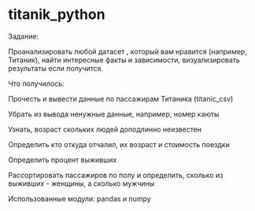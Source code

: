# titanik_python
Задание:

Проанализировать любой датасет , который вам нравится (например, Титаник), найти интересные факты и зависимости, визуализировать результаты если получится.

Что получилось:

Прочесть и вывести данные по пассажирам Титаника (titanic_csv)

Убрать из вывода ненужные данные, например, номер каюты

Узнать, возраст скольких людей доподлинно неизвестен

Определить кто откуда отчалил, их возраст и стоимость поездки

Определить процент выживших

Рассортировать пассажиров по полу и определить, сколько из выживших - женщины, а сколько мужчины

Использованные модули: pandas и numpy

